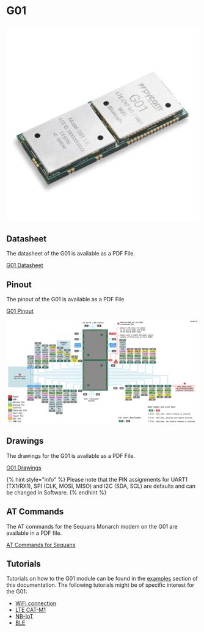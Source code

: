 # G01

## ![](../../.gitbook/assets/assets-lil0igdl11z7jos_jpx-lkn7scqkkkb6tqb3uyo-lkn83xkh3nwgrgs_fwq-g01-1%20%282%29.png) 

## Datasheet

The datasheet of the G01 is available as a PDF File.

[G01 Datasheet](../../.gitbook/assets/g01-specsheet.pdf)

## Pinout

The pinout of the G01 is available as a PDF File

[G01 Pinout](../../.gitbook/assets/g01-pinout.pdf)

![](../../.gitbook/assets/g01-pinout.png)

## Drawings

The drawings for the G01 is available as a PDF File.

[G01 Drawings](../../.gitbook/assets/g01-drawing.pdf)

{% hint style="info" %}
Please note that the PIN assignments for UART1 \(TX1/RX1\), SPI \(CLK, MOSI, MISO\) and I2C \(SDA, SCL\) are defaults and can be changed in Software.
{% endhint %}

## AT Commands

The AT commands for the Sequans Monarch modem on the G01 are available in a PDF file.

[AT Commands for Sequans](../../.gitbook/assets/monarch_4g-ez_lr5110_atcommands_referencemanual_rev3_noconfidential-3.pdf)

## Tutorials

Tutorials on how to the G01 module can be found in the [examples](../../tutorials/introduction.md) section of this documentation. The following tutorials might be of specific interest for the G01:

* [WiFi connection](../../tutorials/all/wlan.md)
* [LTE CAT-M1](../../tutorials/lte/cat-m1.md)
* [NB-IoT](../../tutorials/lte/nb-iot.md)
* [BLE](../../tutorials/all/ble.md)

